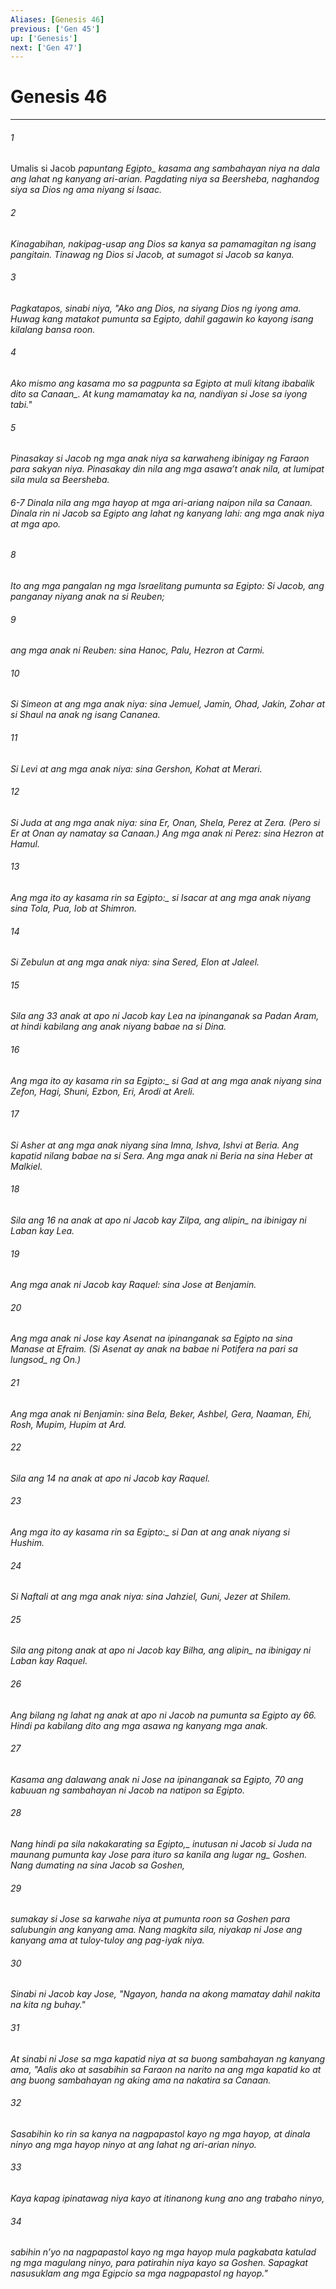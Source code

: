 ```yaml
---
Aliases: [Genesis 46]
previous: ['Gen 45']
up: ['Genesis']
next: ['Gen 47']
---
```

# Genesis 46

***






















###### 1 










Umalis si Jacob <i class="trans-change">papuntang Egipto_ kasama ang sambahayan niya na dala ang lahat ng kanyang ari-arian. Pagdating niya sa Beersheba, naghandog siya sa Dios ng ama niyang si Isaac. 





















###### 2 










Kinagabihan, nakipag-usap ang Dios sa kanya sa pamamagitan ng isang pangitain. Tinawag ng Dios si Jacob, at sumagot si Jacob sa kanya. 





















###### 3 










Pagkatapos, sinabi niya, "Ako ang Dios, na siyang Dios ng iyong ama. Huwag kang matakot pumunta sa Egipto, dahil gagawin ko kayong isang kilalang bansa roon. 





















###### 4 










Ako mismo ang kasama mo sa pagpunta sa Egipto at muli kitang ibabalik dito <i class="trans-change">sa Canaan_. At kung mamamatay ka na, nandiyan si Jose sa iyong tabi." 





















###### 5 










Pinasakay si Jacob ng mga anak niya sa karwaheng ibinigay ng Faraon para sakyan niya. Pinasakay din nila ang mga asawaʼt anak nila, at lumipat sila mula sa Beersheba.

###### 6-7 Dinala nila ang mga hayop at mga ari-ariang naipon nila sa Canaan. Dinala rin ni Jacob sa Egipto ang lahat ng kanyang lahi: ang mga anak niya at mga apo. 





















###### 8 










Ito ang mga pangalan ng mga Israelitang pumunta sa Egipto: Si Jacob, ang panganay niyang anak na si Reuben; 





















###### 9 










ang mga anak ni Reuben: sina Hanoc, Palu, Hezron at Carmi. 





















###### 10 










Si Simeon at ang mga anak niya: sina Jemuel, Jamin, Ohad, Jakin, Zohar at si Shaul na anak ng isang Cananea. 





















###### 11 










Si Levi at ang mga anak niya: sina Gershon, Kohat at Merari. 





















###### 12 










Si Juda at ang mga anak niya: sina Er, Onan, Shela, Perez at Zera. (Pero si Er at Onan ay namatay sa Canaan.) Ang mga anak ni Perez: sina Hezron at Hamul. 





















###### 13 










<i class="trans-change">Ang mga ito ay kasama rin sa Egipto:_ si Isacar at ang mga anak niyang sina Tola, Pua, Iob at Shimron. 





















###### 14 










Si Zebulun at ang mga anak niya: sina Sered, Elon at Jaleel. 





















###### 15 










Sila ang 33 anak at apo ni Jacob kay Lea na ipinanganak sa Padan Aram, at hindi kabilang ang anak niyang babae na si Dina. 





















###### 16 










<i class="trans-change">Ang mga ito ay kasama rin sa Egipto:_ si Gad at ang mga anak niyang sina Zefon, Hagi, Shuni, Ezbon, Eri, Arodi at Areli. 





















###### 17 










Si Asher at ang mga anak niyang sina Imna, Ishva, Ishvi at Beria. Ang kapatid nilang babae na si Sera. Ang mga anak ni Beria na sina Heber at Malkiel. 





















###### 18 










Sila ang 16 na anak at apo ni Jacob kay Zilpa, <i class="trans-change">ang alipin_ na ibinigay ni Laban kay Lea. 





















###### 19 










Ang mga anak ni Jacob kay Raquel: sina Jose at Benjamin. 





















###### 20 










Ang mga anak ni Jose kay Asenat na ipinanganak sa Egipto na sina Manase at Efraim. (Si Asenat ay anak na babae ni Potifera na pari <i class="trans-change">sa lungsod_ ng On.) 





















###### 21 










Ang mga anak ni Benjamin: sina Bela, Beker, Ashbel, Gera, Naaman, Ehi, Rosh, Mupim, Hupim at Ard. 





















###### 22 










Sila ang 14 na anak at apo ni Jacob kay Raquel. 





















###### 23 










<i class="trans-change">Ang mga ito ay kasama rin sa Egipto:_ si Dan at ang anak niyang si Hushim. 





















###### 24 










Si Naftali at ang mga anak niya: sina Jahziel, Guni, Jezer at Shilem. 





















###### 25 










Sila ang pitong anak at apo ni Jacob kay Bilha, <i class="trans-change">ang alipin_ na ibinigay ni Laban kay Raquel. 





















###### 26 










Ang bilang ng lahat ng anak at apo ni Jacob na pumunta sa Egipto ay 66. Hindi pa kabilang dito ang mga asawa ng kanyang mga anak. 





















###### 27 










Kasama ang dalawang anak ni Jose na ipinanganak sa Egipto, 70 ang kabuuan ng sambahayan ni Jacob na natipon sa Egipto. 





















###### 28 










<i class="trans-change">Nang hindi pa sila nakakarating sa Egipto,_ inutusan ni Jacob si Juda na maunang pumunta kay Jose para ituro sa kanila ang <i class="trans-change">lugar ng_ Goshen. Nang dumating na sina Jacob sa Goshen, 





















###### 29 










sumakay si Jose sa karwahe niya at pumunta roon sa Goshen para salubungin ang kanyang ama. Nang magkita sila, niyakap ni Jose ang kanyang ama at tuloy-tuloy ang pag-iyak niya. 





















###### 30 










Sinabi ni Jacob kay Jose, "Ngayon, handa na akong mamatay dahil nakita na kita ng buhay." 





















###### 31 










At sinabi ni Jose sa mga kapatid niya at sa buong sambahayan ng kanyang ama, "Aalis ako at sasabihin sa Faraon na narito na ang mga kapatid ko at ang buong sambahayan ng aking ama na nakatira sa Canaan. 





















###### 32 










Sasabihin ko rin sa kanya na nagpapastol kayo ng mga hayop, at dinala ninyo ang mga hayop ninyo at ang lahat ng ari-arian ninyo. 





















###### 33 










Kaya kapag ipinatawag niya kayo at itinanong kung ano ang trabaho ninyo, 





















###### 34 










sabihin nʼyo na nagpapastol kayo ng mga hayop mula pagkabata katulad ng mga magulang ninyo, para patirahin niya kayo sa Goshen. Sapagkat nasusuklam ang mga Egipcio sa mga nagpapastol ng hayop."
